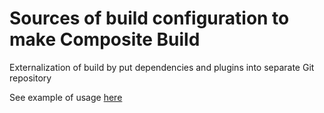 
# Sources of build configuration to make Composite Build

Externalization of build by put dependencies and plugins into separate Git repository

See example of usage [here](https://github.com/andrei-punko/build-src-utils-usage-example)
